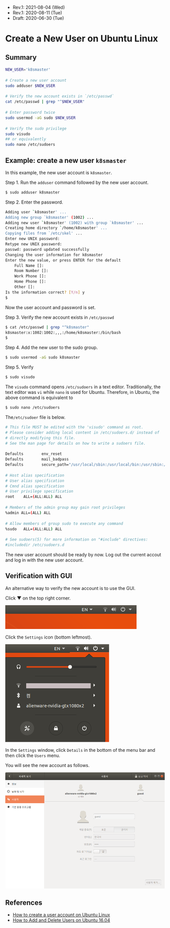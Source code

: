 * Rev.1: 2021-08-04 (Wed)
* Rev.1: 2020-08-11 (Tue)
* Draft: 2020-06-30 (Tue)

# Create a New User on Ubuntu Linux

## Summary
```bash
NEW_USER='k8smaster'

# Create a new user account
sudo adduser $NEW_USER

# Verify the new account exists in `/etc/passwd`
cat /etc/passwd | grep "^$NEW_USER"

# Enter password twice
sudo usermod -aG sudo $NEW_USER

# Verify the sudo privilege
sudo visudo
## or equivalently
sudo nano /etc/sudoers
```

## Example: create a new user `k8smaster`
In this example, the new user account is `k8smaster`.

Step 1. Run the `adduser` command followed by the new user account.

```bash
$ sudo adduser k8smaster
```

Step 2. Enter the password.

```bash
Adding user `k8smaster' ...
Adding new group `k8smaster' (1002) ...
Adding new user `k8smaster' (1002) with group `k8smaster' ...
Creating home directory `/home/k8smaster' ...
Copying files from `/etc/skel' ...
Enter new UNIX password: 
Retype new UNIX password: 
passwd: password updated successfully
Changing the user information for k8smaster
Enter the new value, or press ENTER for the default
	Full Name []: 
	Room Number []: 
	Work Phone []: 
	Home Phone []: 
	Other []: 
Is the information correct? [Y/n] y
$
```

Now the user account and password is set.

Step 3. Verify the new account exists in `/etc/passwd`

```bash
$ cat /etc/passwd | grep "^k8smaster"
k8smaster:x:1002:1002:,,,:/home/k8smaster:/bin/bash
$
```

Step 4. Add the new user to the sudo group.

```bash
$ sudo usermod -aG sudo k8smaster
```

Step 5. Verify

```bash
$ sudo visudo
```

The `visudo` command opens `/etc/sudoers` in a text editor. Traditionally, the text editor was `vi` while `nano` is used for Ubuntu. Therefore, in Ubuntu, the above command is equivalent to

```bash
$ sudo nano /etc/sudoers
```

The`/etc/sudoer` file is below.

```bash
# This file MUST be edited with the 'visudo' command as root.
# Please consider adding local content in /etc/sudoers.d/ instead of
# directly modifying this file.
# See the man page for details on how to write a sudoers file.

Defaults        env_reset
Defaults        mail_badpass
Defaults        secure_path="/usr/local/sbin:/usr/local/bin:/usr/sbin:/usr/bin:/sbin:/bin:/snap/bin"

# Host alias specification
# User alias specification
# Cmnd alias specification
# User privilege specification
root    ALL=(ALL:ALL) ALL

# Members of the admin group may gain root privileges
%admin ALL=(ALL) ALL

# Allow members of group sudo to execute any command
%sudo   ALL=(ALL:ALL) ALL

# See sudoers(5) for more information on "#include" directives:
#includedir /etc/sudoers.d
```

The new user account should be ready by now. Log out the current accout and log in with the new user account.

## Verification with GUI
An alternative way to verify the new account is to use the GUI.

Click ▼ on the top right corner.

<img src='images/ubuntu_18_04-top_right_corner.png'>

Click the `Settings` icon (bottom leftmost).

<img src='images/ubuntu_18_04-top_right_corner-lower_triangle_sign.png'>

In the `Settings` window, click `Details` in the bottom of the menu bar and then click the `Users` menu.

You will see the new account as follows.

<img src='images/ubuntu_18_04-settings-details-users.png'>

## References

* [How to create a user account on Ubuntu Linux](https://www.cyberciti.biz/faq/create-a-user-account-on-ubuntu-linux/)
* [How to Add and Delete Users on Ubuntu 16.04](https://www.digitalocean.com/community/tutorials/how-to-add-and-delete-users-on-ubuntu-16-04)

